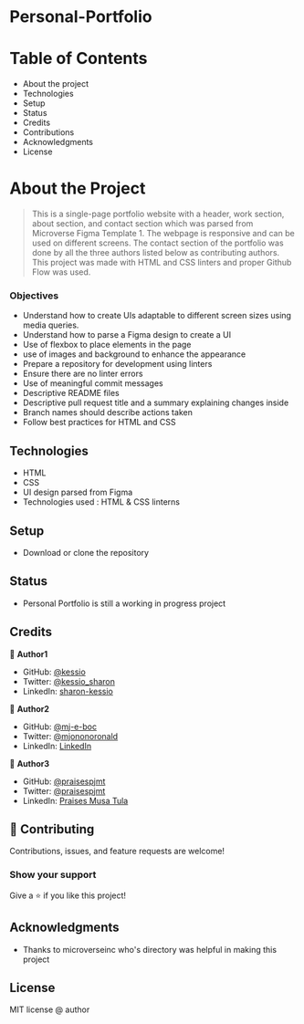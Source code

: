 

# Personal-Portfolio

# Table of Contents

- About the project
- Technologies
- Setup
- Status
- Credits
- Contributions
- Acknowledgments
- License

# About the Project
>  This is a single-page portfolio website with a header, work section, about section, and contact section which was parsed from Microverse Figma Template 1. The webpage is responsive and can be used on different screens. The contact section of the portfolio was done by all the three authors listed below as contributing authors. This project was made with HTML and CSS linters and proper Github Flow was used.

### Objectives

- Understand how to create UIs adaptable to different screen sizes using media queries.
- Understand how to parse a Figma design to create a UI
- Use of flexbox to place elements in the page
- use of images and background to enhance the appearance
- Prepare a repository for development using linters
- Ensure there are no linter errors
- Use of meaningful commit messages
- Descriptive README files
- Descriptive pull request title and a summary explaining changes inside
- Branch names should describe actions taken
- Follow best practices for HTML and CSS  

## Technologies

- HTML
- CSS
- UI design parsed from Figma
- Technologies used : HTML & CSS linterns

## Setup

- Download or clone the repository

## Status

- Personal Portfolio is still a working in progress project

## Credits

👤 **Author1**

- GitHub: [@kessio](https://github.com/kessio)
- Twitter: [@kessio_sharon](https://twitter.com/kessio_sharon)
- LinkedIn: [sharon-kessio](https://www.linkedin.com/in/sharon-kessio-172220b5)

👤 **Author2**
- GitHub: [@mj-e-boc](https://github.com/mj-e-boc)
- Twitter: [@mjononoronald](https://twitter.com/Mjononoronald)
- LinkedIn: [LinkedIn](https://linkedin.com/in/ronald-mjonono-86365988)

👤 **Author3**
- GitHub: [@praisespjmt](https://github.com/PraisesPJMT)
- Twitter: [@praisespjmt](https://twitter.com/PraisesPJMT)
- LinkedIn: [Praises Musa Tula](https://www.linkedin.com/in/praises-tula-9233aa76)


## 🤝 Contributing

Contributions, issues, and feature requests are welcome!

### Show your support

Give a ⭐️ if you like this project!

## Acknowledgments

- Thanks to microverseinc who's directory was helpful in making this project

## License

MIT license @ author

